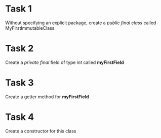 # Task 1
Without specifying an explicit package, create a *public final class* called MyFirstImmutableClass

# Task 2
Create a *private final* field of type *int* called **myFirstField**

# Task 3
Create a getter method for **myFirstField**

# Task 4
Create a constructor for this class
